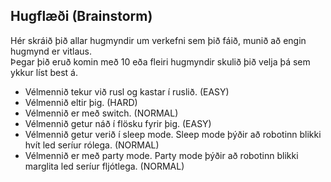 ## Hugflæði (Brainstorm)
Hér skráið þið allar hugmyndir um verkefni sem þið fáið, munið að engin hugmynd er vitlaus.  
Þegar þið eruð komin með 10 eða fleiri hugmyndir skulið þið velja þá sem ykkur líst best á. 
  
- Vélmennið tekur við rusl og kastar í ruslið. (EASY)
- Vélmennið eltir þig. (HARD)
- Vélmennið er með switch. (NORMAL)
- Vélmennið getur náð í flösku fyrir þig. (EASY)
- Vélmennið getur verið í sleep mode. Sleep mode þýðir að robotinn blikki hvít led seríur rólega. (NORMAL)
- Vélmennið er með party mode. Party mode þýðir að robotinn blikki marglita led seríur fljótlega. (NORMAL)
